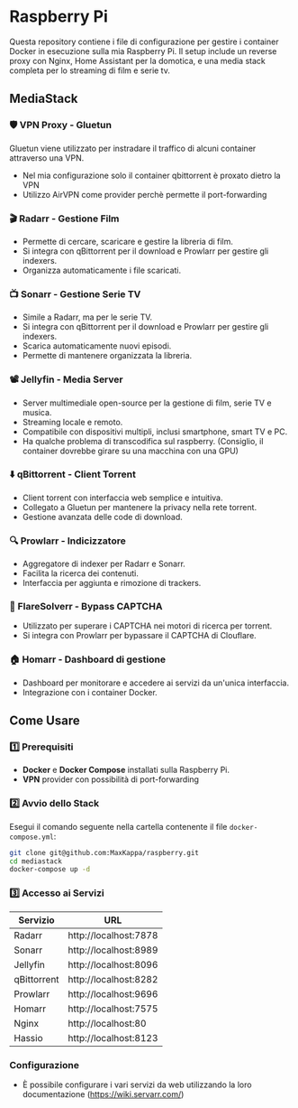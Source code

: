# Raspberry Pi 

Questa repository contiene i file di configurazione per gestire i container Docker in esecuzione sulla mia Raspberry Pi. Il setup include un reverse proxy con Nginx, Home Assistant per la domotica, e una media stack completa per lo streaming di film e serie tv.

## MediaStack

### 🛡️ VPN Proxy - Gluetun
Gluetun viene utilizzato per instradare il traffico di alcuni container attraverso una VPN.
- Nel mia configurazione solo il container qbittorrent è proxato dietro la VPN
- Utilizzo AirVPN come provider perchè permette il port-forwarding

### 🎬 Radarr - Gestione Film
- Permette di cercare, scaricare e gestire la libreria di film.
- Si integra con qBittorrent per il download e Prowlarr per gestire gli indexers.
- Organizza automaticamente i file scaricati.

### 📺 Sonarr - Gestione Serie TV
- Simile a Radarr, ma per le serie TV.
- Si integra con qBittorrent per il download e Prowlarr per gestire gli indexers.
- Scarica automaticamente nuovi episodi.
- Permette di mantenere organizzata la libreria.

### 📽️ Jellyfin - Media Server
- Server multimediale open-source per la gestione di film, serie TV e musica.
- Streaming locale e remoto.
- Compatibile con dispositivi multipli, inclusi smartphone, smart TV e PC.
- Ha qualche problema di transcodifica sul raspberry. (Consiglio, il container dovrebbe girare su una macchina con una GPU)

### ⬇️ qBittorrent - Client Torrent
- Client torrent con interfaccia web semplice e intuitiva.
- Collegato a Gluetun per mantenere la privacy nella rete torrent.
- Gestione avanzata delle code di download.

### 🔍 Prowlarr - Indicizzatore
- Aggregatore di indexer per Radarr e Sonarr.
- Facilita la ricerca dei contenuti.
- Interfaccia per aggiunta e rimozione di trackers.

### 🛑 FlareSolverr - Bypass CAPTCHA
- Utilizzato per superare i CAPTCHA nei motori di ricerca per torrent.
- Si integra con Prowlarr per bypassare il CAPTCHA di Clouflare.

### 🏠 Homarr - Dashboard di gestione
- Dashboard per monitorare e accedere ai servizi da un'unica interfaccia.
- Integrazione con i container Docker.

## Come Usare

### 1️⃣ Prerequisiti
- **Docker** e **Docker Compose** installati sulla Raspberry Pi.
- **VPN** provider con possibilità di port-forwarding
### 2️⃣ Avvio dello Stack
Esegui il comando seguente nella cartella contenente il file `docker-compose.yml`:
```sh
git clone git@github.com:MaxKappa/raspberry.git
cd mediastack
docker-compose up -d
```

### 3️⃣ Accesso ai Servizi
| Servizio     | URL |
|-------------|---------------------------------|
| Radarr      | http://localhost:7878         |
| Sonarr      | http://localhost:8989         |
| Jellyfin    | http://localhost:8096         |
| qBittorrent | http://localhost:8282         |
| Prowlarr    | http://localhost:9696         |
| Homarr      | http://localhost:7575         |
| Nginx       | http://localhost:80           |
| Hassio      | http://localhost:8123         |

### Configurazione
- È possibile configurare i vari servizi da web utilizzando la loro documentazione (https://wiki.servarr.com/)
